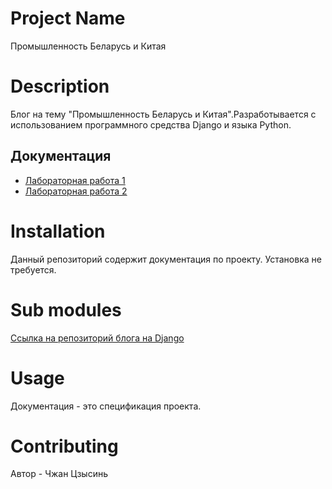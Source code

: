 # Project Name

Промышленность Беларусь и Китая

# Description

Блог на тему "Промышленность Беларусь и Китая".Разработывается с использованием
программного средства Django и языка Python.

## Документация

* [Лабораторная работа 1](https://docs.google.com/document/d/1Tgzn55QkJ4B9Z_pgLJY1-GLjokK-CfAMa3ybcVt4xlg/edit)
* [Лабораторная работа 2](https://docs.google.com/document/d/11awyavvYsKCx6bnYtMJYiZSQ0W6SIr0ZLp9HVbDlHxk/edit?tab=t.0)

# Installation

Данный репозиторий содержит документация по проекту. Установка не требуется.

# Sub modules

[Ссылка на репозиторий блога на Django](https://github.com/fpmi-hci-2024/project14-web-Zhang020101)

# Usage

Документация - это спецификация проекта.

# Contributing

Автор - Чжан Цзысинь

